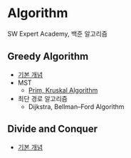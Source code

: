 # Algorithm
SW Expert Academy, 백준 알고리즘

## Greedy Algorithm
- [기본 개념](https://github.com/hyeji1221/Algorithm/blob/master/Greedy%20Algorithm/README.md)
- MST
  + [Prim, Kruskal Algorithm](https://github.com/hyeji1221/Algorithm/blob/master/Greedy%20Algorithm/MST%20-%20Prim%2C%20Kruskal.md)
- 최단 경로 알고리즘
  + Dijkstra, Bellman–Ford Algorithm
## Divide and Conquer
- [기본 개념](https://github.com/hyeji1221/Algorithm/blob/master/Divide%20and%20Conquer/README.md)

